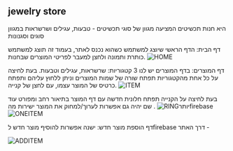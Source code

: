 ## jewelry store
היא חנות תכשיטים המציעה מגוון של סוגי תכשיטים - טבעות, עגילים ושרשראות במגוון סוגים וסגנונות

דף הבית:
הדף הראשי שיוצג למשתמש כשהוא נכנס לאתר, בעמוד זה תוצג למשתמש כותרת ותמונה ולחצן למעבר לפריטי המוצרים שבחנות.
![HOME](https://user-images.githubusercontent.com/117014260/219481503-1df69a25-cfb8-4302-acee-4c18bfbef29d.png)


דף המוצרים:
בדף המוצרים יש לנו 3 קטגוריות: שרשראות, עגילים וטבעות. בעת לחיצה על כל אחת מהקטגוריות תפתח שורה של שמות המוצרים וניתן ללחוץ עליהם ותפתח כרטיס של המוצר עצמו, עם לחצן של קנייה. 
![ITEM](https://user-images.githubusercontent.com/117014260/219481584-c5398514-27a0-4e0d-b87c-cfd42ec7f655.png)


בעת לחיצה על הקנייה תפתח חלונית חדשה עם דף המוצר בתיאור רחב ומפורט עוד יותר![RING](https://user-images.githubusercontent.com/117014260/219481629-40e1001b-fe2c-4293-bf6b-5a4d2a769754.png)
.
שם יהיה גם אפשרות לערוך/למחוק את המוצר ישירות מהfirebase 
![ONEITEM](https://user-images.githubusercontent.com/117014260/219481698-d56efa7c-e7c7-4bc4-a734-b01d77fa86a4.png)

דף הוספת מוצר חדש:
ישנה אפשרות להוסיף מוצר חדש לfirebase דרך האתר -

![ADDITEM](https://user-images.githubusercontent.com/117014260/219481739-2e61400b-51b6-4b5e-ad7d-430497eb8ef0.png)
